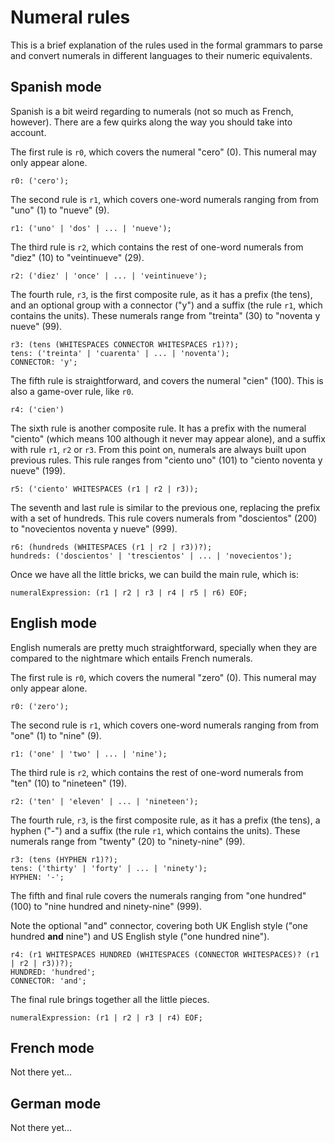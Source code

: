 # Numeral rules

This is a brief explanation of the rules used in the formal grammars to parse and convert numerals in different languages to their numeric equivalents.

## Spanish mode

Spanish is a bit weird regarding to numerals (not so much as French, however). There are a few quirks along the way you should take into account.

The first rule is `r0`, which covers the numeral "cero" (0). This numeral may only appear alone.

```
r0: ('cero');
```

The second rule is `r1`, which covers one-word numerals ranging from from "uno" (1) to "nueve" (9).

```
r1: ('uno' | 'dos' | ... | 'nueve');
```

The third rule is `r2`, which contains the rest of one-word numerals from "diez" (10) to "veintinueve" (29).

```
r2: ('diez' | 'once' | ... | 'veintinueve');
```

The fourth rule, `r3`, is the first composite rule, as it has a prefix (the tens), and an optional group with a connector ("y") and a suffix (the rule `r1`, which contains the units). These numerals range from "treinta" (30) to "noventa y nueve" (99).

```
r3: (tens (WHITESPACES CONNECTOR WHITESPACES r1)?);
tens: ('treinta' | 'cuarenta' | ... | 'noventa');
CONNECTOR: 'y';
```

The fifth rule is straightforward, and covers the numeral "cien" (100). This is also a game-over rule, like `r0`.

```
r4: ('cien')
```

The sixth rule is another composite rule. It has a prefix with the numeral "ciento" (which means 100 although it never may appear alone), and a suffix with rule `r1`, `r2` or `r3`. From this point on, numerals are always built upon previous rules. This rule ranges from "ciento uno" (101) to "ciento noventa y nueve" (199).

```
r5: ('ciento' WHITESPACES (r1 | r2 | r3));
```

The seventh and last rule is similar to the previous one, replacing the prefix with a set of hundreds. This rule covers numerals from "doscientos" (200) to "novecientos noventa y nueve" (999).

```
r6: (hundreds (WHITESPACES (r1 | r2 | r3))?);
hundreds: ('doscientos' | 'trescientos' | ... | 'novecientos');
```

Once we have all the little bricks, we can build the main rule, which is:

```
numeralExpression: (r1 | r2 | r3 | r4 | r5 | r6) EOF;
```

## English mode

English numerals are pretty much straightforward, specially when they are compared to the nightmare which entails French numerals.

The first rule is `r0`, which covers the numeral "zero" (0). This numeral may only appear alone.

```
r0: ('zero');
```

The second rule is `r1`, which covers one-word numerals ranging from from "one" (1) to "nine" (9).

```
r1: ('one' | 'two' | ... | 'nine');
```

The third rule is `r2`, which contains the rest of one-word numerals from "ten" (10) to "nineteen" (19).

```
r2: ('ten' | 'eleven' | ... | 'nineteen');
```

The fourth rule, `r3`, is the first composite rule, as it has a prefix (the tens), a hyphen ("-") and a suffix (the rule `r1`, which contains the units). These numerals range from "twenty" (20) to "ninety-nine" (99).

```
r3: (tens (HYPHEN r1)?);
tens: ('thirty' | 'forty' | ... | 'ninety');
HYPHEN: '-';
```

The fifth and final rule covers the numerals ranging from "one hundred" (100) to "nine hundred and ninety-nine" (999).

Note the optional "and" connector, covering both UK English style ("one hundred **and** nine") and US English style ("one hundred nine").

```
r4: (r1 WHITESPACES HUNDRED (WHITESPACES (CONNECTOR WHITESPACES)? (r1 | r2 | r3))?);
HUNDRED: 'hundred';
CONNECTOR: 'and';
```

The final rule brings together all the little pieces.

```
numeralExpression: (r1 | r2 | r3 | r4) EOF;
```

## French mode

Not there yet...

## German mode

Not there yet...